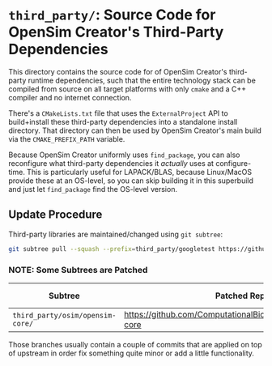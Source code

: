 # `third_party/`: Source Code for OpenSim Creator's Third-Party Dependencies

This directory contains the source code for of OpenSim Creator's third-party runtime
dependencies, such that the entire technology stack can be compiled from source on
all target platforms with only `cmake` and a C++ compiler and no internet connection.

There's a `CMakeLists.txt` file that uses the `ExternalProject` API to build+install
these third-party dependencies into a standalone install directory. That directory
can then be used by OpenSim Creator's main build via the `CMAKE_PREFIX_PATH` variable.

Because OpenSim Creator uniformly uses `find_package`, you can also reconfigure what
third-party dependencies it *actually* uses at configure-time. This is particularly
useful for LAPACK/BLAS, because Linux/MacOS provide these at an OS-level, so you can
skip building it in this superbuild and just let `find_package` find the OS-level
version.


## Update Procedure

Third-party libraries are maintained/changed using `git subtree`:

```bash
git subtree pull --squash --prefix=third_party/googletest https://github.com/google/googletest
```

### NOTE: Some Subtrees are Patched

| Subtree                          | Patched Repo                                                    | Patched Branch    |
| -------------------------------- | --------------------------------------------------------------- | ----------------- |
| `third_party/osim/opensim-core/` | https://github.com/ComputationalBiomechanicsLab/opensim-core | `opensim-creator` |

Those branches usually contain a couple of commits that are applied on top of upstream
in order fix something quite minor or add a little functionality.
